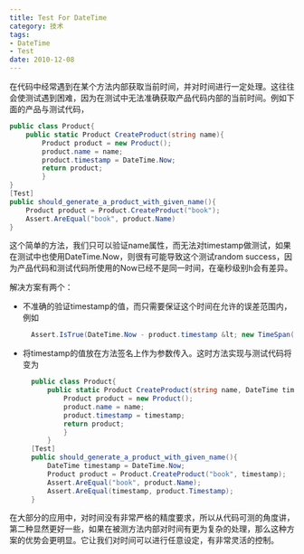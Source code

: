 ```yaml
---
title: Test For DateTime
category: 技术
tags:
- DateTime
- Test
date: 2010-12-08
---
```

在代码中经常遇到在某个方法内部获取当前时间，并对时间进行一定处理。这往往会使测试遇到困难，因为在测试中无法准确获取产品代码内部的当前时间。例如下面的产品与测试代码，

```csharp
public class Product{
    public static Product CreateProduct(string name){
        Product product = new Product();
        product.name = name;
        product.timestamp = DateTime.Now;
        return product;
        }
}
[Test]
public should_generate_a_product_with_given_name(){
    Product product = Product.CreateProduct("book");
    Assert.AreEqual("book", product.Name)
}
```
这个简单的方法，我们只可以验证name属性，而无法对timestamp做测试，如果在测试中也使用DateTime.Now，则很有可能导致这个测试random success，因为产品代码和测试代码所使用的Now已经不是同一时间，在毫秒级别h会有差异。

解决方案有两个：

* 不准确的验证timestamp的值，而只需要保证这个时间在允许的误差范围内，例如

  ```csharp
    Assert.IsTrue(DateTime.Now - product.timestamp &lt; new TimeSpan(0, 0, 1) );
  ```

* 将timestamp的值放在方法签名上作为参数传入。这时方法实现与测试代码将变为

  ```csharp
    public class Product{
        public static Product CreateProduct(string name, DateTime timestamp){
            Product product = new Product();
            product.name = name;
            product.timestamp = timestamp;
            return product;
            }
        }
    [Test]
    public should_generate_a_product_with_given_name(){
        DateTime timestamp = DateTime.Now;
        Product product = Product.CreateProduct("book", timestamp);
        Assert.AreEqual("book", product.Name);
        Assert.AreEqual(timestamp, product.Timestamp);
    }
  ```
在大部分的应用中，对时间没有非常严格的精度要求，所以从代码可测的角度讲，第二种显然更好一些，如果在被测方法内部对时间有更为复杂的处理，那么这种方案的优势会更明显。它让我们对时间可以进行任意设定，有非常灵活的控制。